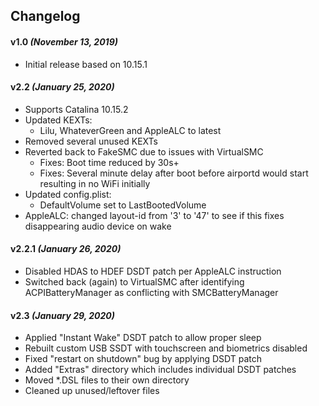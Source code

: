 ## Changelog
#### v1.0 _(November 13, 2019)_
  - Initial release based on 10.15.1

#### v2.2 _(January 25, 2020)_
  - Supports Catalina 10.15.2
  - Updated KEXTs:
    - Lilu, WhateverGreen and AppleALC to latest
  - Removed several unused KEXTs
  - Reverted back to FakeSMC due to issues with VirtualSMC
    - Fixes: Boot time reduced by 30s+
    - Fixes: Several minute delay after boot before airportd would start resulting in no WiFi initially
  - Updated config.plist:
    - DefaultVolume set to LastBootedVolume
  - AppleALC: changed layout-id from '3' to '47' to see if this fixes disappearing audio device on wake

#### v2.2.1 _(January 26, 2020)_
  - Disabled HDAS to HDEF DSDT patch per AppleALC instruction
  - Switched back (again) to VirtualSMC after identifying ACPIBatteryManager as conflicting with SMCBatteryManager

#### v2.3 _(January 29, 2020)_
  - Applied "Instant Wake" DSDT patch to allow proper sleep
  - Rebuilt custom USB SSDT with touchscreen and biometrics disabled
  - Fixed "restart on shutdown" bug by applying DSDT patch
  - Added "Extras" directory which includes individual DSDT patches
  - Moved \*.DSL files to their own directory
  - Cleaned up unused/leftover files

